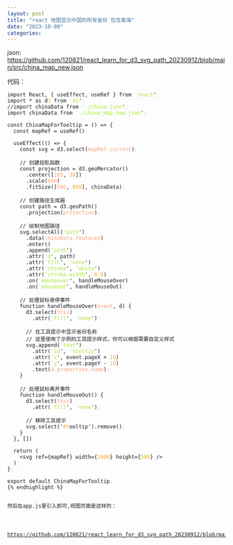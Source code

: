 ```yaml
---
layout: post
title: "react 地图显示中国的所有省份 包含南海"
date: "2023-10-09"
categories: 
---
```

<p>json: <a href="https://github.com/120821/react_learn_for_d3_svg_path_20230912/blob/main/src/china_map_new.json">https://github.com/120821/react_learn_for_d3_svg_path_20230912/blob/main/src/china_map_new.json</a></p>

<p>代码：</p>

<pre>
<code>import React, { useEffect, useRef } from <span style="color:#abe338">&#39;react</span>&#39;<span style="color:#d4d0ab">;</span>
import * as d<span style="color:#f5ab35">3</span> from <span style="color:#abe338">&#39;d3</span>&#39;<span style="color:#d4d0ab">;</span>
//import chinaData from <span style="color:#abe338">&#39;./china.json</span>&#39;<span style="color:#d4d0ab">;</span>
import chinaData from <span style="color:#abe338">&#39;./china_map_new.json</span>&#39;<span style="color:#d4d0ab">;</span>

const ChinaMapForTooltip = () =&gt; {
  const mapRef = useRef()<span style="color:#d4d0ab">;</span>

  useEffect(() =&gt; {
    const svg = d3.select(<span style="color:#ffa07a">mapRef.current</span>)<span style="color:#d4d0ab">;</span>

    // 创建投影函数
    const projection = d3.geoMercator()
      .center([<span style="color:#ffa07a">105</span>, <span style="color:#f5ab35">38</span>])
      .scale(<span style="color:#ffa07a">600</span>)
      .fitSize([<span style="color:#ffa07a">800</span>, <span style="color:#f5ab35">800</span>], chinaData)<span style="color:#d4d0ab">;</span>

    // 创建路径生成器
    const path = d3.geoPath()
      .projection(<span style="color:#ffa07a">projection</span>)<span style="color:#d4d0ab">;</span>

    // 绘制地图路径
    svg.selectAll(<span style="color:#abe338">&#39;path</span>&#39;)
      .data(<span style="color:#ffa07a">chinaData.features</span>)
      .enter()
      .append(<span style="color:#abe338">&#39;path</span>&#39;)
      .attr(<span style="color:#abe338">&#39;d</span>&#39;, path)
      .attr(<span style="color:#abe338">&#39;fill</span>&#39;, <span style="color:#abe338">&#39;none</span>&#39;)
      .attr(<span style="color:#abe338">&#39;stroke</span>&#39;, <span style="color:#abe338">&#39;white</span>&#39;)
      .attr(<span style="color:#abe338">&#39;stroke-width</span>&#39;, <span style="color:#f5ab35">0.8</span>)
      .on(<span style="color:#abe338">&#39;mouseover</span>&#39;, handleMouseOver)
      .on(<span style="color:#abe338">&#39;mouseout</span>&#39;, handleMouseOut)<span style="color:#d4d0ab">;</span>

    // 处理鼠标悬停事件
    function handleMouseOver(<span style="color:#ffa07a">event</span>, d) {
      d3.select(<span style="color:#ffa07a">this</span>)
        .attr(<span style="color:#abe338">&#39;fill</span>&#39;, <span style="color:#abe338">&#39;none</span>&#39;)<span style="color:#d4d0ab">;</span>

      // 在工具提示中显示省份名称
      // 这里使用了示例的工具提示样式，你可以根据需要自定义样式
      svg.append(<span style="color:#abe338">&#39;text</span>&#39;)
        .attr(<span style="color:#abe338">&#39;id</span>&#39;, <span style="color:#abe338">&#39;tooltip</span>&#39;)
        .attr(<span style="color:#abe338">&#39;x</span>&#39;, event.pageX + <span style="color:#f5ab35">10</span>)
        .attr(<span style="color:#abe338">&#39;y</span>&#39;, event.pageY - <span style="color:#f5ab35">10</span>)
        .text(<span style="color:#ffa07a">d.properties.name</span>)<span style="color:#d4d0ab">;</span>
    }

    // 处理鼠标离开事件
    function handleMouseOut() {
      d3.select(<span style="color:#ffa07a">this</span>)
        .attr(<span style="color:#abe338">&#39;fill</span>&#39;, <span style="color:#abe338">&#39;none</span>&#39;)<span style="color:#d4d0ab">;</span>

      // 移除工具提示
      svg.select(&#39;<span style="color:#f5ab35">#t</span>ooltip&#39;).remove()<span style="color:#d4d0ab">;</span>
    }
  }, [])<span style="color:#d4d0ab">;</span>

  return (
    &lt;svg ref={mapRef} width={<span style="color:#f5ab35">1000</span>} height={<span style="color:#f5ab35">500</span>} /&gt;
  )<span style="color:#d4d0ab">;</span>
}<span style="color:#d4d0ab">;</span>

export default ChinaMapForTooltip<span style="color:#d4d0ab">;</span>
{% endhighlight %}

<p>然后在app.js里引入即可,视图页面是这样的：</p>

<p><a href="https://github.com/120821/react_learn_for_d3_svg_path_20230912/blob/main/src/all_provinces.png">https://github.com/120821/react_learn_for_d3_svg_path_20230912/blob/main/src/all_provinces.png</a></p>

